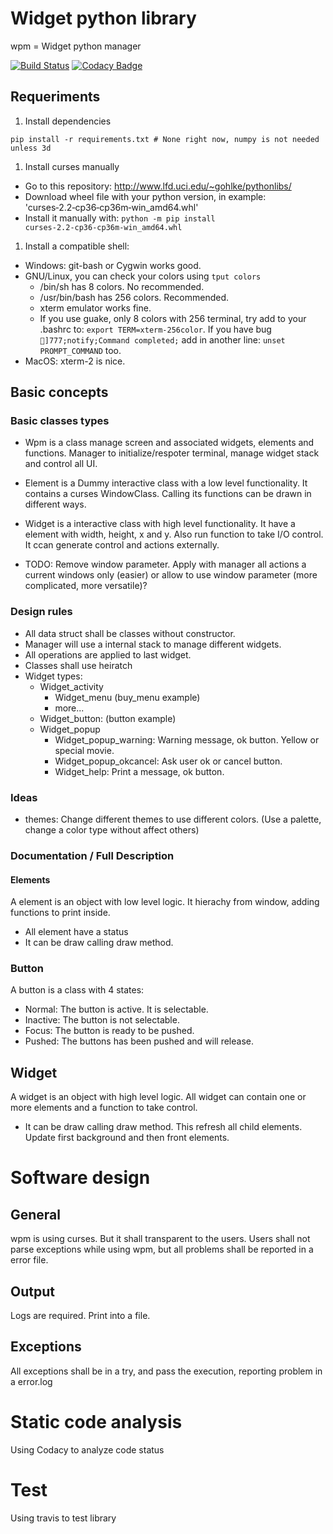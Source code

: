 # Widget python library

wpm = Widget python manager

[![Build Status](https://travis-ci.org/vgonisanz/wpm.svg?branch=master)](https://travis-ci.org/vgonisanz/wpm)
[![Codacy Badge](https://api.codacy.com/project/badge/Grade/1b17a8abfe964a1ea304529d755cffa7)](https://www.codacy.com/app/vgonisanz/wpm?utm_source=github.com&amp;utm_medium=referral&amp;utm_content=vgonisanz/wpm&amp;utm_campaign=Badge_Grade)

## Requeriments

1. Install dependencies
```
pip install -r requirements.txt # None right now, numpy is not needed unless 3d
```
1. Install curses manually
  * Go to this repository: http://www.lfd.uci.edu/~gohlke/pythonlibs/
  * Download wheel file with your python version, in example: 'curses‑2.2‑cp36‑cp36m‑win_amd64.whl'
  * Install it manually with: ```python -m pip install curses‑2.2‑cp36‑cp36m‑win_amd64.whl```
1. Install a compatible shell:
  * Windows: git-bash or Cygwin works good.
  * GNU/Linux, you can check your colors using ```tput colors```
    * /bin/sh has 8 colors. No recommended.
    * /usr/bin/bash has 256 colors. Recommended.
    * xterm emulator works fine.
    * If you use guake, only 8 colors with 256 terminal, try add to your .bashrc to: ```export TERM=xterm-256color```. If you have bug ```]777;notify;Command completed;``` add in another line: ```unset PROMPT_COMMAND``` too.
  * MacOS: xterm-2 is nice.

## Basic concepts

### Basic classes types

* Wpm is a class manage screen and associated widgets, elements and functions. Manager to initialize/respoter terminal, manage widget stack and control all UI.
* Element is a Dummy interactive class with a low level functionality. It contains a curses WindowClass. Calling its functions can be drawn in different ways.
* Widget is a interactive class with high level functionality. It have a element with width, height, x and y. Also run function to take I/O control. It ccan generate control and actions externally.

* TODO: Remove window parameter. Apply with manager all actions a current windows only (easier) or allow to use window parameter (more complicated, more versatile)?

### Design rules

* All data struct shall be classes without constructor.
* Manager will use a internal stack to manage different widgets.
* All operations are applied to last widget.
* Classes shall use heiratch
* Widget types:
  * Widget_activity
    * Widget_menu (buy_menu example)
    * more...
  * Widget_button: (button example)
  * Widget_popup
    * Widget_popup_warning: Warning message, ok button. Yellow or special movie.
    * Widget_popup_okcancel: Ask user ok or cancel button.
    * Widget_help: Print a message, ok button.

### Ideas

* themes: Change different themes to use different colors. (Use a palette, change a color type without affect others)

### Documentation /  Full Description

#### Elements

A element is an object with low level logic. It hierachy from window, adding functions to print inside.

* All element have a status
* It can be draw calling draw method.

### Button

A button is a class with 4 states:

* Normal: The button is active. It is selectable.
* Inactive: The button is not selectable.
* Focus: The button is ready to be pushed.
* Pushed: The buttons has been pushed and will release.

## Widget

A widget is an object with high level logic. All widget can contain one or more elements and a function to take control.

* It can be draw calling draw method. This refresh all child elements. Update first background and then front elements.

# Software design

## General

wpm is using curses. But it shall transparent to the users. Users shall not parse exceptions while using wpm, but all problems shall be reported in a error file.

## Output

Logs are required. Print into a file.

## Exceptions

All exceptions shall be in a try, and pass the execution, reporting problem in a error.log

# Static code analysis

Using Codacy to analyze code status

# Test

Using travis to test library
